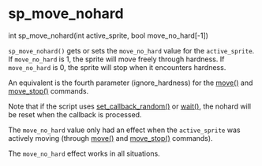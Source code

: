 # sp_move_nohard

<Prototype>int sp_move_nohard(int active_sprite, bool move_no_hard[-1])</Prototype>

`sp_move_nohard()` gets or sets the `move_no_hard` value for the `active_sprite`. If `move_no_hard` is 1, the sprite will move freely through hardness. If `move_no_hard` is 0, the sprite will stop when it encounters hardness.

An equivalent is the fourth parameter (ignore_hardness) for the [move()](./move.md) and [move_stop()](./move-stop.md) commands.

Note that if the script uses [set_callback_random()](./set-callback-random.md) or [wait()](./wait.md), the nohard will be reset when the callback is processed.

<VersionInfo dink="1.07">

The `move_no_hard` value only had an effect when the `active_sprite` was actively moving (through [move()](./move.md) and [move_stop()](./move-stop.md) commands).

</VersionInfo>

<VersionInfo dink="1.08" freedink="all">

The `move_no_hard` effect works in all situations.

</VersionInfo>
